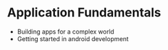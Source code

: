 # Application Fundamentals

  - Building apps for a complex world
  - Getting started in android development